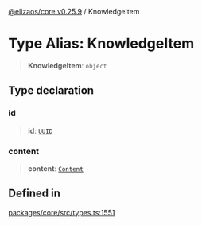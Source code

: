 [@elizaos/core v0.25.9](../index.md) / KnowledgeItem

# Type Alias: KnowledgeItem

> **KnowledgeItem**: `object`

## Type declaration

### id

> **id**: [`UUID`](UUID.md)

### content

> **content**: [`Content`](../interfaces/Content.md)

## Defined in

[packages/core/src/types.ts:1551](https://github.com/elizaOS/eliza/blob/main/packages/core/src/types.ts#L1551)
